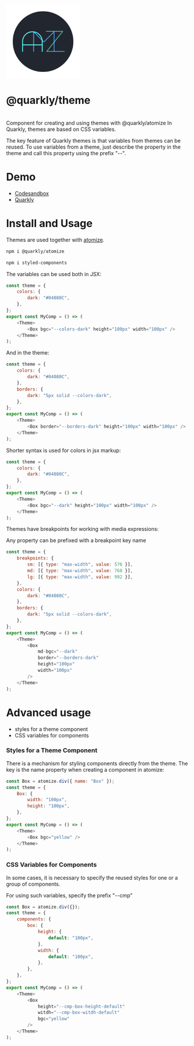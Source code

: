 <p>
  <img src="logo.png" width="200px" alt="quarkly atomize">
</p>
<h1> @quarkly/theme </h1>

<br>
Component for creating and using themes with @quarkly/atomize
In Quarkly, themes are based on CSS variables.
 
The key feature of Quarkly themes is that variables from themes can be reused.
To use variables from a theme, just describe the property in the theme and call this property using the prefix "--".

# Demo

- [Codesandbox](https://codesandbox.io/s/atomize-demo-pom06?file=/src/Example.js:182-335)
- [Quarkly](https://quarkly.io)

# Install and Usage
Themes are used together with [atomize](https://github.com/quarkly/atomize).
```sh
npm i @quarkly/atomize
```

```sh
npm i styled-components
```
The variables can be used both in JSX:

```js
const theme = {
    colors: {
        dark: "#04080C",
    },
};
export const MyComp = () => (
    <Theme>
        <Box bgc="--colors-dark" height="100px" width="100px" />
    </Theme>
);
```

And in the theme:

```js
const theme = {
    colors: {
        dark: "#04080C",
    },
    borders: {
        dark: "5px solid --colors-dark",
    },
};
export const MyComp = () => (
    <Theme>
        <Box border="--borders-dark" height="100px" width="100px" />
    </Theme>
);
```

Shorter syntax is used for colors in jsx markup:

```js
const theme = {
    colors: {
        dark: "#04080C",
    },
};
export const MyComp = () => (
    <Theme>
        <Box bgc="--dark" height="100px" width="100px" />
    </Theme>
);
```

Themes have breakpoints for working with media expressions:

Any property can be prefixed with a breakpoint key name

```js
const theme = {
    breakpoints: {
        sm: [{ type: "max-width", value: 576 }],
        md: [{ type: "max-width", value: 768 }],
        lg: [{ type: "max-width", value: 992 }],
    },
    colors: {
        dark: "#04080C",
    },
    borders: {
        dark: "5px solid --colors-dark",
    },
};
export const MyComp = () => (
    <Theme>
        <Box
            md-bgc="--dark"
            border="--borders-dark"
            height="100px"
            width="100px"
        />
    </Theme>
);
```

# Advanced usage

-  styles for a theme component
-  CSS variables for components

### Styles for a Theme Component

There is a mechanism for styling components directly from the theme. The key is the name property when creating a component in atomize:

```js
const Box = atomize.div({ name: "Box" });
const theme = {
    Box: {
        width: "100px",
        height: "100px",
    },
};
export const MyComp = () => (
    <Theme>
        <Box bgc="yellow" />
    </Theme>
);
```

### CSS Variables for Components

In some cases, it is necessary to specify the reused styles for one or a group of components.

For using such variables, specify the prefix "--cmp"


```js
const Box = atomize.div({});
const theme = {
    components: {
        box: {
            height: {
                default: "100px",
            },
            width: {
                default: "100px",
            },
        },
    },
};
export const MyComp = () => (
    <Theme>
        <Box
            height="--cmp-box-height-default"
            witdh="--cmp-box-witdh-default"
            bgc="yellow"
        />
    </Theme>
);
```
